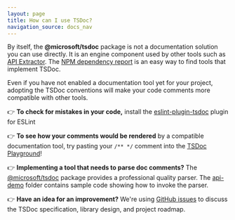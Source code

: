 ```yaml
---
layout: page
title: How can I use TSDoc?
navigation_source: docs_nav
---
```


By itself, the **@microsoft/tsdoc** package is not a documentation solution you can use directly.  It is an engine component used by other tools such as [API Extractor](https://api-extractor.com/pages/tsdoc/doc_comment_syntax/).  The [NPM dependency report](https://www.npmjs.com/browse/depended/@microsoft/tsdoc) is an easy way to find tools that implement TSDoc.

Even if you have not enabled a documentation tool yet for your project, adopting the TSDoc conventions will make your code comments more compatible with other tools.

👉 **To check for mistakes in your code,** install the [eslint-plugin-tsdoc](https://www.npmjs.com/package/eslint-plugin-tsdoc) plugin for ESLint

👉 **To see how your comments would be rendered** by a compatible documentation tool, try pasting your `/** */` comment into the [TSDoc Playground](/play)!

👉 **Implementing a tool that needs to parse doc comments?** The [@microsoft/tsdoc](https://www.npmjs.com/package/@microsoft/tsdoc) package provides a professional quality parser.  The [api-demo](https://github.com/microsoft/tsdoc/tree/main/api-demo) folder contains sample code showing how to invoke the parser.

👉 **Have an idea for an improvement?** We're using [GitHub issues](https://github.com/Microsoft/tsdoc/issues?q=is%3Aissue+is%3Aopen+sort%3Aupdated-desc) to discuss the TSDoc specification, library design, and project roadmap.
